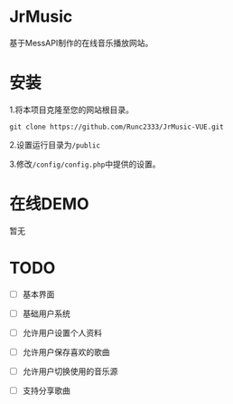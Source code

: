 # JrMusic
 基于MessAPI制作的在线音乐播放网站。

# 安装

1.将本项目克隆至您的网站根目录。

```
git clone https://github.com/Runc2333/JrMusic-VUE.git
```

2.设置运行目录为`/public`

3.修改`/config/config.php`中提供的设置。

# 在线DEMO
暂无
# TODO

- [ ] 基本界面
- [ ] 基础用户系统

- [ ] 允许用户设置个人资料
- [ ] 允许用户保存喜欢的歌曲
- [ ] 允许用户切换使用的音乐源
- [ ]  支持分享歌曲
